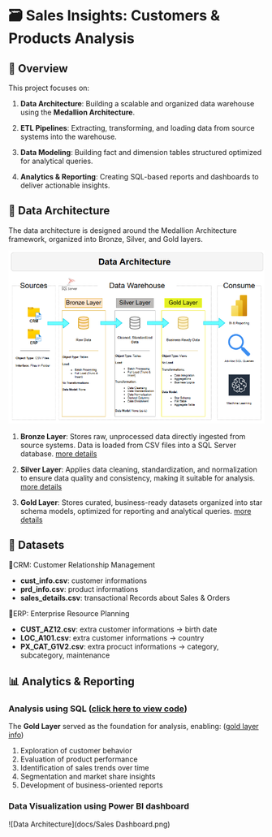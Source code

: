 # 🗃️ Sales Insights: Customers & Products Analysis

## 📖 Overview

This project focuses on:

1. **Data Architecture**: Building a scalable and organized data warehouse using the **Medallion Architecture**.

2. **ETL Pipelines**:  Extracting, transforming, and loading data from source systems into the warehouse.

3. **Data Modeling**: Building fact and dimension tables structured optimized for analytical queries.

4. **Analytics & Reporting**: Creating SQL-based reports and dashboards to deliver actionable insights. 

## 🧱 Data Architecture
The data architecture is designed around the Medallion Architecture framework, organized into Bronze, Silver, and Gold layers.

![Data Architecture](docs/Data_Architecture.png)

1. **Bronze Layer**: Stores raw, unprocessed data directly ingested from source systems. Data is loaded from CSV files into a SQL Server database. [more details](scripts/bronze/BRONZE.md)

2. **Silver Layer**: Applies data cleaning, standardization, and normalization to ensure data quality and consistency, making it suitable for analysis. [more details](scripts/silver/SILVER.md)

3. **Gold Layer**: Stores curated, business-ready datasets organized into star schema models, optimized for reporting and analytical queries. [more details](scripts/gold/GOLD.md)

## 📂 Datasets
🔹CRM: Customer Relationship Management
- **cust_info.csv**: customer informations
- **prd_info.csv**: product informations
- **sales_details.csv**: transactional Records about Sales & Orders

🔹ERP: Enterprise Resource Planning
- **CUST_AZ12.csv**: extra customer informations → birth date 
- **LOC_A101.csv**: extra customer informations → country
- **PX_CAT_G1V2.csv**: extra procuct informations → category, subcategory, maintenance

## 📊 Analytics & Reporting

### Analysis using SQL ([click here to view code](scripts/_data_analysis))
The **Gold Layer** served as the foundation for analysis, enabling: ([gold layer info](docs/Gold_Info.md))
1. Exploration of customer behavior  
2. Evaluation of product performance  
3. Identification of sales trends over time  
4.  Segmentation and market share insights  
5.  Development of business-oriented reports  
    

### Data Visualization using Power BI dashboard

![Data Architecture](docs/Sales Dashboard.png)




